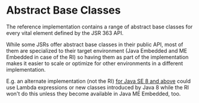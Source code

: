 
# Abstract Base Classes

The reference implementation contains a range of abstract base classes for every
vital element defined by the JSR 363 API.

While some JSRs offer abstract base classes in their public API, 
most of them are specialized to their target environment 
(Java Embedded and ME Embedded in case of the RI) so having them as part of the 
implementation makes it easier to scale or optimize for other environments in a
different implementation. 

E.g. an alternate implementation (not the RI) [for Java SE 8 and above](https://github.com/unitsofmeasurement/uom-se) could use Lambda 
expressions or new classes introduced by Java 8 while the RI won't do this 
unless they become available in Java ME Embedded, too.